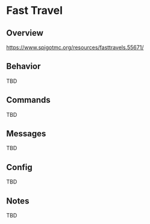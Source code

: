 # Fast Travel

## Overview

https://www.spigotmc.org/resources/fasttravels.55671/

## Behavior

TBD

## Commands

TBD

## Messages

TBD

## Config

TBD

## Notes

TBD
